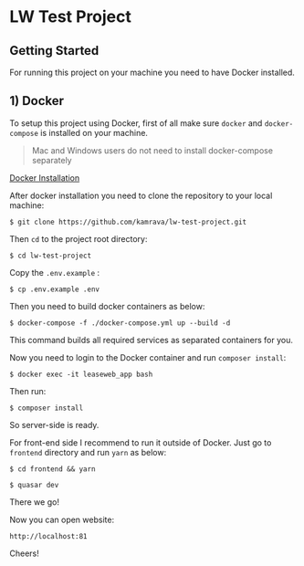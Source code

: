 # LW Test Project


## Getting Started
For running this project on your machine you need to have Docker installed.

## 1) Docker

To setup this project using Docker, first of all make sure `docker` and `docker-compose` is installed on your machine.

> Mac and Windows users do not need to install docker-compose separately

[Docker Installation](https://docs.docker.com/get-docker)

After docker installation you need to clone the repository to your local machine:

```
$ git clone https://github.com/kamrava/lw-test-project.git
```
Then `cd` to the project root directory:

```
$ cd lw-test-project
```

Copy the `.env.example` :

```
$ cp .env.example .env
```

Then you need to build docker containers as below:
```
$ docker-compose -f ./docker-compose.yml up --build -d
```

This command builds all required services as separated containers for you.

Now you need to login to the Docker container and run `composer install`:
```
$ docker exec -it leaseweb_app bash
```

Then run:
```
$ composer install
```

So server-side is ready.

For front-end side I recommend to run it outside of Docker.
Just go to `frontend` directory and run `yarn` as below:
```
$ cd frontend && yarn

$ quasar dev
```

There we go!


Now you can open website:

```
http://localhost:81
```

Cheers!